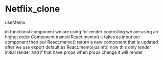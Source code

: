 # Netflix_clone

useMemo

in functional component we are using for render controlling we are using an highet order Component named React.memo() it takes as input our component
then our React.memo() return a new component that is updated
after we use export default as React.memo(jusInfo) 
now this only render initial render and  if that have props when props change it will render 